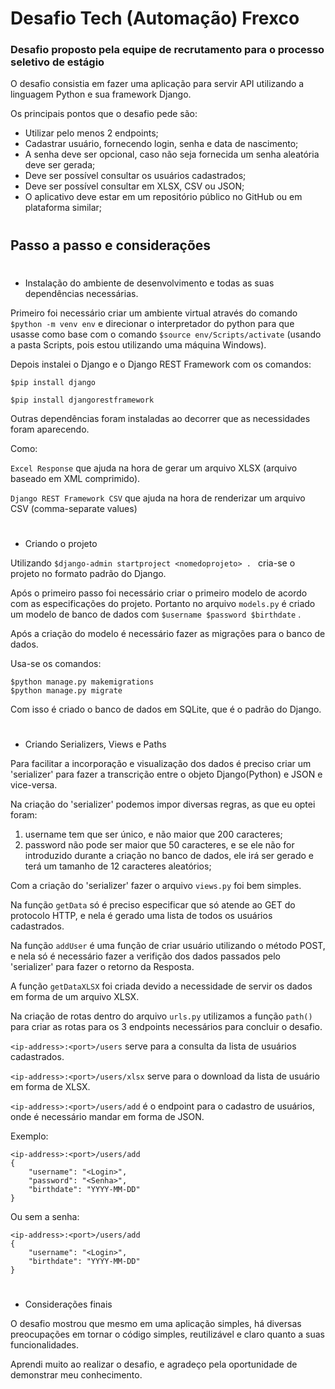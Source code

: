 # Desafio Tech (Automação) Frexco

### Desafio proposto pela equipe de recrutamento para o processo seletivo de estágio

O desafio consistia em fazer uma aplicação para servir API utilizando a linguagem Python e sua framework Django.

Os principais pontos que o desafio pede são:
* Utilizar pelo menos 2 endpoints;
* Cadastrar usuário, fornecendo login, senha e data de nascimento;
* A senha deve ser opcional, caso não seja fornecida um senha aleatória deve ser gerada;
* Deve ser possível consultar os usuários cadastrados;
* Deve ser possível consultar em XLSX, CSV ou JSON;
* O aplicativo deve estar em um repositório público no GitHub ou em plataforma similar;
  
#
##  Passo a passo e considerações
#
* Instalação do ambiente de desenvolvimento e todas as suas dependências necessárias.
  
Primeiro foi necessário criar um ambiente virtual através do comando  ```$python -m venv env``` e direcionar o interpretador do python para que usasse como base com o comando ```$source env/Scripts/activate``` (usando a pasta Scripts, pois estou utilizando uma máquina Windows).

Depois instalei o Django e o Django REST Framework com os comandos:

```$pip install django```

```$pip install djangorestframework```

Outras dependências foram instaladas ao decorrer que as necessidades foram aparecendo.

Como:

```Excel Response``` que ajuda na hora de gerar um arquivo XLSX (arquivo baseado em XML comprimido).

```Django REST Framework CSV``` que ajuda na hora de renderizar um arquivo CSV (comma-separate values)

#
* Criando o projeto
  
Utilizando ```$django-admin startproject <nomedoprojeto> . ``` cria-se o projeto no formato padrão do Django.

Após o primeiro passo foi necessário criar o primeiro modelo de acordo com as especificações do projeto. Portanto no arquivo ```models.py``` é criado um modelo de banco de dados com ```$username $password $birthdate``` .

Após a criação do modelo é necessário fazer as migrações para o banco de dados.

Usa-se os comandos:
```
$python manage.py makemigrations
$python manage.py migrate
```

Com isso é criado o banco de dados em SQLite, que é o padrão do Django.

#
* Criando Serializers, Views e Paths

Para facilitar a incorporação e visualização dos dados é preciso criar um 'serializer' para fazer a transcrição entre o objeto Django(Python) e JSON e vice-versa.

Na criação do 'serializer' podemos impor diversas regras, as que eu optei foram:

1. username tem que ser único, e não maior que 200 caracteres;
2. password não pode ser maior que 50 caracteres, e se ele não for introduzido durante a criação no banco de dados, ele irá ser gerado e terá um tamanho de 12 caracteres aleatórios;

Com a criação do 'serializer' fazer o arquivo ```views.py``` foi bem simples.

Na função ```getData``` só é preciso especificar que só atende ao GET do protocolo HTTP, e nela é gerado uma lista de todos os usuários cadastrados.

Na função ```addUser``` é uma função de criar usuário utilizando o método POST, e nela só é necessário fazer a verifição dos dados passados pelo 'serializer' para fazer o retorno da Resposta.

A função ```getDataXLSX``` foi criada devido a necessidade de servir os dados em forma de um arquivo XLSX.

Na criação de rotas dentro do arquivo ```urls.py``` utilizamos a função ```path()``` para criar as rotas para os 3 endpoints necessários para concluir o desafio.

```<ip-address>:<port>/users``` serve para a consulta da lista de usuários cadastrados.

```<ip-address>:<port>/users/xlsx``` serve para o download da lista de usuário em forma de XLSX.

```<ip-address>:<port>/users/add``` é o endpoint para o cadastro de usuários, onde é necessário mandar em forma de JSON.

Exemplo:
```
<ip-address>:<port>/users/add
{
    "username": "<Login>",
    "password": "<Senha>",
    "birthdate": "YYYY-MM-DD"
}
```

Ou sem a senha:

```
<ip-address>:<port>/users/add
{
    "username": "<Login>",
    "birthdate": "YYYY-MM-DD"
}
```

#
* Considerações finais

O desafio mostrou que mesmo em uma aplicação simples, há diversas preocupações em tornar o código simples, reutilizável e claro quanto a suas funcionalidades.

Aprendi muito ao realizar o desafio, e agradeço pela oportunidade de demonstrar meu conhecimento.
